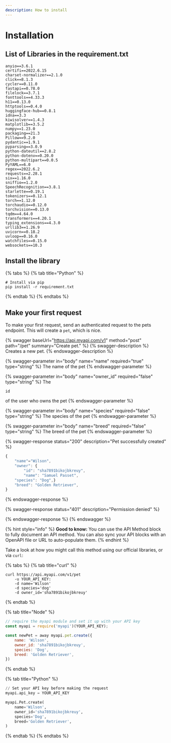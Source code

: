```yaml
---
description: How to install
---
```


# Installation

## List of Libraries in the requirement.txt

```
anyio==3.6.1
certifi==2022.6.15
charset-normalizer==2.1.0
click==8.1.3
cycler==0.11.0
fastapi==0.78.0
filelock==3.7.1
fonttools==4.33.3
h11==0.13.0
httptools==0.4.0
huggingface-hub==0.8.1
idna==3.3
kiwisolver==1.4.3
matplotlib==3.5.2
numpy==1.23.0
packaging==21.3
Pillow==9.2.0
pydantic==1.9.1
pyparsing==3.0.9
python-dateutil==2.8.2
python-dotenv==0.20.0
python-multipart==0.0.5
PyYAML==6.0
regex==2022.6.2
requests==2.28.1
six==1.16.0
sniffio==1.2.0
SpeechRecognition==3.8.1
starlette==0.19.1
tokenizers==0.12.1
torch==1.12.0
torchaudio==0.12.0
torchvision==0.13.0
tqdm==4.64.0
transformers==4.20.1
typing_extensions==4.3.0
urllib3==1.26.9
uvicorn==0.18.2
uvloop==0.16.0
watchfiles==0.15.0
websockets==10.3
```

## Install the library

{% tabs %}
{% tab title="Python" %}
```
# Install via pip
pip install -r requirement.txt
```
{% endtab %}
{% endtabs %}

## Make your first request

To make your first request, send an authenticated request to the pets endpoint. This will create a `pet`, which is nice.

{% swagger baseUrl="https://api.myapi.com/v1" method="post" path="/pet" summary="Create pet." %}
{% swagger-description %}
Creates a new pet.
{% endswagger-description %}

{% swagger-parameter in="body" name="name" required="true" type="string" %}
The name of the pet
{% endswagger-parameter %}

{% swagger-parameter in="body" name="owner_id" required="false" type="string" %}
The 

`id`

 of the user who owns the pet
{% endswagger-parameter %}

{% swagger-parameter in="body" name="species" required="false" type="string" %}
The species of the pet
{% endswagger-parameter %}

{% swagger-parameter in="body" name="breed" required="false" type="string" %}
The breed of the pet
{% endswagger-parameter %}

{% swagger-response status="200" description="Pet successfully created" %}
```javascript
{
    "name"="Wilson",
    "owner": {
        "id": "sha7891bikojbkreuy",
        "name": "Samuel Passet",
    "species": "Dog",}
    "breed": "Golden Retriever",
}
```
{% endswagger-response %}

{% swagger-response status="401" description="Permission denied" %}

{% endswagger-response %}
{% endswagger %}

{% hint style="info" %}
**Good to know:** You can use the API Method block to fully document an API method. You can also sync your API blocks with an OpenAPI file or URL to auto-populate them.
{% endhint %}

Take a look at how you might call this method using our official libraries, or via `curl`:

{% tabs %}
{% tab title="curl" %}
```
curl https://api.myapi.com/v1/pet  
    -u YOUR_API_KEY:  
    -d name='Wilson'  
    -d species='dog'  
    -d owner_id='sha7891bikojbkreuy'  
```
{% endtab %}

{% tab title="Node" %}
```javascript
// require the myapi module and set it up with your API key
const myapi = require('myapi')(YOUR_API_KEY);

const newPet = away myapi.pet.create({
    name: 'Wilson',
    owner_id: 'sha7891bikojbkreuy',
    species: 'Dog',
    breed: 'Golden Retriever',
})
```
{% endtab %}

{% tab title="Python" %}
```python
// Set your API key before making the request
myapi.api_key = YOUR_API_KEY

myapi.Pet.create(
    name='Wilson',
    owner_id='sha7891bikojbkreuy',
    species='Dog',
    breed='Golden Retriever',
)
```
{% endtab %}
{% endtabs %}
